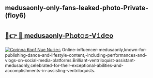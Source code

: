 ## medusaonly-only-fans​-leaked-photo​-Private-(floy6)


# <h2><a href="https://mediaupload.pro?title=medusaonly&ref=git">🔗👉 🔴 medusaonly-P𝚑ot𝚘𝚜-V𝚒d𝚎o</a></h2>

[![Corinna Kopf Nue Nu𝚍e𝚜](https://i.imgur.com/0qMVB7G.gif)](https://mediaupload.pro?title=medusaonly&ref=git)
Online-influencer-medusaonly,known-for-publishing-dance-and-lifestyle-content,-including-performances-and-vlogs-on-social-media-platforms.Brilliant-ventriloquist-assistant-medusaonly,celebrated-for-their-exceptional-abilities-and-accomplishments-in-assisting-ventriloquists.  